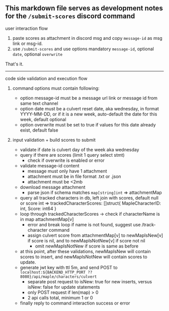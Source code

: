 ## This markdown file serves as development notes for the `/submit-scores` discord command

user interaction flow
1. paste scores as attachment in discord msg and copy `message-id` as msg link or msg-id.
2. use `/submit-scores` and use options mandatory `message-id`, optional `date`, optional `overwrite`

That's it.


---

code side validation and execution flow
1. command options must contain following:
    - option message-id must be a message url link or message id from same text channel
    - option date must be a culvert reset date, aka wednesday, in format YYYY-MM-DD, or if it is a new week, auto-default the date for this week, default optional
    - option overwrite must be set to true if values for this date already exist, default false

2. input validation + build scores to submit
    - validate if date is culvert day of the week aka wednesday
    - query if there are scores (limit 1 query select stmt)
        - check if overwrite is enabled or error
    - validate message-id content
        - message must only have 1 attachment
        - attachment must be in file format .txt or .json
        - attachment must be <2mb
    - download message attachment
        - parse json if schema matches `map[string]int` => attachmentMap
    - query all tracked characters in db, left join with scores, default null or score int => trackedCharacterScores: []struct{ MapleCharacterID: int, Score: int64 }
    - loop through trackedCharacterScores -> check if characterName is in map attachmentMap[v]
        - error and break loop if name is not found, suggest use /track-character command
        - assign culvert score from attachmentMap[v] to newMapIsNew[v] if score is nil, and to newMapIsNotNew[v] if score not nil
            - omit newMapIsNotNew if score is same as before
    - at this point, after these validations, newMapIsNew will contain scores to insert, and newMapIsNotNew will contain scores to update.
    - generate jwt key with ttl 5m, and send POST to `localhost:${BACKEND_HTTP_PORT ?? 8080}/api/maple/characters/culvert`
        - separate post request to isNew: true for new inserts, versus isNew: false for update statements
        - only POST request if len(map) > 0
        - 2 api calls total, minimum 1 or 0
    - finally reply to command interaction success or error
